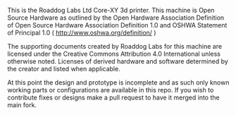 This is the Roaddog Labs Ltd Core-XY 3d printer.  This machine is Open Source Hardware as outlined by the Open Hardware Association Definition of Open Source Hardware Association Definition 1.0  and OSHWA Statement of Principal 1.0  ( http://www.oshwa.org/definition/ )

The supporting documents created by Roaddog Labs for this machine are licensed under the Creative Commons Attribution 4.0 International unless otherwise noted.  Licenses of derived hardware and software determined by the creator and listed when applicable.

At this point the design and prototype is incomplete and as such only known working parts or configurations are available in this repo.  If you wish to contribute fixes or designs make a pull request to have it merged into the main fork.